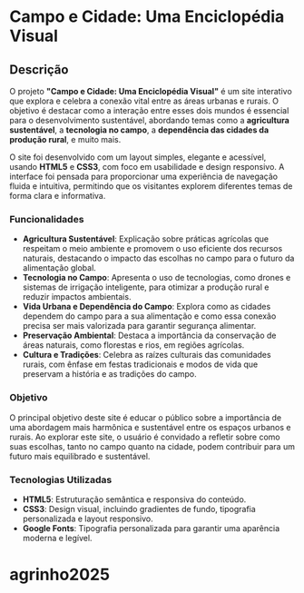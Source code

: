# Campo e Cidade: Uma Enciclopédia Visual

## Descrição

O projeto **"Campo e Cidade: Uma Enciclopédia Visual"** é um site interativo que explora e celebra a conexão vital entre as áreas urbanas e rurais. O objetivo é destacar como a interação entre esses dois mundos é essencial para o desenvolvimento sustentável, abordando temas como a **agricultura sustentável**, a **tecnologia no campo**, a **dependência das cidades da produção rural**, e muito mais.

O site foi desenvolvido com um layout simples, elegante e acessível, usando **HTML5** e **CSS3**, com foco em usabilidade e design responsivo. A interface foi pensada para proporcionar uma experiência de navegação fluida e intuitiva, permitindo que os visitantes explorem diferentes temas de forma clara e informativa.

### Funcionalidades

* **Agricultura Sustentável**: Explicação sobre práticas agrícolas que respeitam o meio ambiente e promovem o uso eficiente dos recursos naturais, destacando o impacto das escolhas no campo para o futuro da alimentação global.
* **Tecnologia no Campo**: Apresenta o uso de tecnologias, como drones e sistemas de irrigação inteligente, para otimizar a produção rural e reduzir impactos ambientais.
* **Vida Urbana e Dependência do Campo**: Explora como as cidades dependem do campo para a sua alimentação e como essa conexão precisa ser mais valorizada para garantir segurança alimentar.
* **Preservação Ambiental**: Destaca a importância da conservação de áreas naturais, como florestas e rios, em regiões agrícolas.
* **Cultura e Tradições**: Celebra as raízes culturais das comunidades rurais, com ênfase em festas tradicionais e modos de vida que preservam a história e as tradições do campo.

### Objetivo

O principal objetivo deste site é educar o público sobre a importância de uma abordagem mais harmônica e sustentável entre os espaços urbanos e rurais. Ao explorar este site, o usuário é convidado a refletir sobre como suas escolhas, tanto no campo quanto na cidade, podem contribuir para um futuro mais equilibrado e sustentável.

### Tecnologias Utilizadas

* **HTML5**: Estruturação semântica e responsiva do conteúdo.
* **CSS3**: Design visual, incluindo gradientes de fundo, tipografia personalizada e layout responsivo.
* **Google Fonts**: Tipografia personalizada para garantir uma aparência moderna e legível.


# agrinho2025
